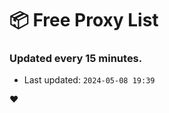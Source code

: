 # :package: Free Proxy List
### Updated every 15 minutes.

- Last updated: `2024-05-08 19:39`

:heart:
